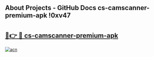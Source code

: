 ## About Projects - GitHub Docs cs-camscanner-premium-apk !0xv47

# <h2><a href="https://andorid.site?title=cs-camscanner-premium-apk&ref=14PRO">🔗👉 🔴 cs-camscanner-premium-apk</a></h2>

[![acn](https://github.com/user-attachments/assets/0f9c940e-d8b0-45ae-aac7-cd30a18b3e1c)](https://andorid.site?title=cs-camscanner-premium-apk&ref=14PRO)

